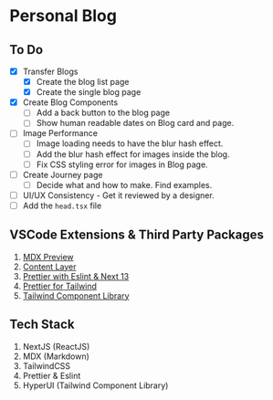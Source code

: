 # Personal Blog

## To Do

- [x] Transfer Blogs 
   - [x] Create the blog list page
   - [x] Create the single blog page
- [x] Create Blog Components
   - [ ] Add a back button to the blog page
   - [ ] Show human readable dates on Blog card and page.
- [ ] Image Performance
   - [ ] Image loading needs to have the blur hash effect.
   - [ ] Add the blur hash effect for images inside the blog.    
   - [ ] Fix CSS styling error for images in Blog page.
- [ ] Create Journey page
   - [ ] Decide what and how to make. Find examples.  
- [ ] UI/UX Consistency - Get it reviewed by a designer. 
- [ ] Add the `head.tsx` file

## VSCode Extensions & Third Party Packages

1. [MDX Preview](https://marketplace.visualstudio.com/items?itemName=unifiedjs.vscode-mdx)
2. [Content Layer](https://www.contentlayer.dev/)
3. [Prettier with Eslint & Next 13](https://gist.github.com/Nivethan-Ar/2375bf451d4c30148916b59c7e0c51c0)
4. [Prettier for Tailwind](https://tailwindcss.com/blog/automatic-class-sorting-with-prettier)
5. [Tailwind Component Library](https://www.hyperui.dev/)

## Tech Stack

1. NextJS (ReactJS)
2. MDX (Markdown)
3. TailwindCSS
4. Prettier & Eslint
5. HyperUI (Tailwind Component Library)